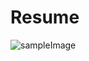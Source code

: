 # Resume
![sampleImage](https://github.com/user-attachments/assets/a4ae0be2-e549-482e-8e32-c6456e6b0138)
